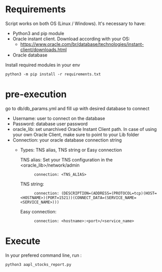 # Requirements
Script works on both OS (Linux / Windows). It's necessary to have:
  - Python3 and pip module 
  - Oracle instant client. Download according with your OS:
  	-  https://www.oracle.com/br/database/technologies/instant-client/downloads.html
  - Oracle database
 
 Install required modules in your env
 
 	python3 -m pip install -r requirements.txt
# pre-execution
go to db/db_params.yml and fill up with desired database to connect

  - Username: user to connect on the database
  - Password: database user password
  - oracle_lib: set unarchived Oracle Instant Client path. In case of using your own Oracle Client, make sure to point to your Lib folder
  - Connection: your oracle database connection string
	- Types: TNS alias, TNS string or Easy connection
	
	
		TNS alias: Set your TNS configuration in the <oracle_lib>/network/admin
				
				connection: <TNS_ALIAS>
	
		TNS string:
				
				connection: (DESCRIPTION=(ADDRESS=(PROTOCOL=tcp)(HOST=<HOSTNAME>)(PORT=1521))(CONNECT_DATA=(SERVICE_NAME=<SERVICE_NAME>)))
				
		Easy connection:
		
				connection: <hostname>:<port>/<service_name>
# Execute
In your prefered command line, run :

	python3 aapl_stocks_report.py
